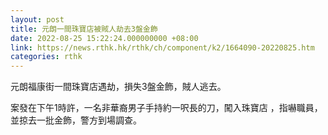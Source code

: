 ```yaml
---
layout: post
title: 元朗一間珠寶店被賊人劫去3盤金飾
date: 2022-08-25 15:22:24.000000000 +08:00
link: https://news.rthk.hk/rthk/ch/component/k2/1664090-20220825.htm
categories: rthk
---
```


元朗福康街一間珠寶店遇劫，損失3盤金飾，賊人逃去。

案發在下午1時許，一名非華裔男子手持約一呎長的刀，闖入珠寶店 ，指嚇職員，並掠去一批金飾，警方到場調查。
